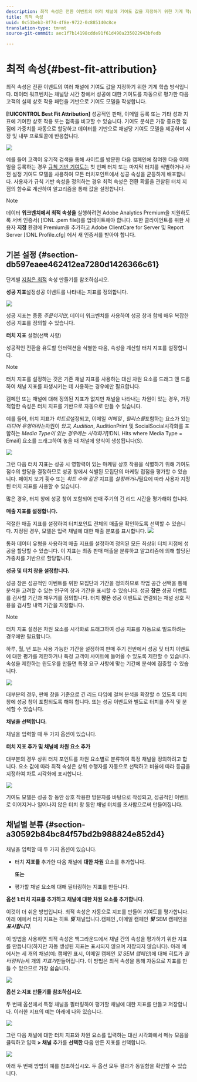 ```yaml
---
description: 최적 속성은 전환 이벤트의 여러 채널에 기여도 값을 지정하기 위한 기계 학습 방식입니다. 데이터 워크벤치는 채널당 시간 창에서 성공에 대한 기여도를 자동으로 평가한 다음 고객의 실제 상호 작용 패턴을 기반으로 기여도 모델을 작성합니다.
title: 최적 속성
uuid: 0c51beb3-8f74-4f8e-9722-0c885140c8ce
translation-type: tm+mt
source-git-commit: aec1f7b14198cdde91f61d490a235022943bfedb

---
```



# 최적 속성{#best-fit-attribution}

최적 속성은 전환 이벤트의 여러 채널에 기여도 값을 지정하기 위한 기계 학습 방식입니다. 데이터 워크벤치는 채널당 시간 창에서 성공에 대한 기여도를 자동으로 평가한 다음 고객의 실제 상호 작용 패턴을 기반으로 기여도 모델을 작성합니다.

**[!UICONTROL Best Fit Attribution]** 성공적인 판매, 이메일 등록 또는 기타 성과 지표에 기여한 상호 작용 또는 접촉을 비교할 수 있습니다. 기여도 분석은 가장 중요한 접점에 가중치를 자동으로 할당하고 데이터를 기반으로 채널당 기여도 모델을 제공하며 시장 및 내부 프로토콜에 반응합니다.

![](assets/attrib_windows_5.png)

예를 들어 고객이 유기적 검색을 통해 사이트를 방문한 다음 캠페인에 참여한 다음 이메일을 등록하는 경우 [규칙 기반 기여도는](/help/home/c-get-started/c-attribution-profiles/c-rules-attrib/c-rules-attrib.md) 첫 번째 터치 또는 마지막 터치를 식별하거나 사전 설정 기여도 모델을 사용하여 모든 터치포인트에서 성공 속성을 균등하게 배포합니다. 사용자가 규칙 기반 속성을 정의하는 경우 최적 속성은 전환 확률을 관찰된 터치 지점의 함수로 계산하여 알고리즘을 통해 값을 설정합니다.

>[!NOTE]
>
>데이터 **워크벤치에서 최적 속성을** 실행하려면 Adobe Analytics Premium을 지원하도록 서버 인증서( [!DNL .pem file])를 업데이트해야 합니다. 또한 클라이언트를 위한 사용자 **지정** 환경에 Premium을 추가하고 Adobe ClientCare for Server 및 Report Server [!DNL Profile.cfg] 에서 새 인증서를 받아야 합니다.

## 기본 설정 {#section-db597eaee462412ea7280d1426366c61}

단계별 [지침은 최적](../../../../home/c-get-started/c-attribution-profiles/c-attrib-algorithmic/c-attrib-building.md#concept-fede6fc4f592475fa8b351b1765a522d) 속성 만들기를 참조하십시오.

**성공 지표**&#x200B;설정성공 이벤트를 나타내는 지표를 정의합니다.

![](assets/attrib_windows_1.png)

성공 지표는 종종 *주문이지만*, 데이터 워크벤치를 사용하여 성공 창과 함께 매우 복잡한 성공 지표를 정의할 수 있습니다.

**터치 지표** 설정(선택 사항)

성공적인 전환을 유도할 인터랙션을 식별한 다음, 속성을 계산할 터치 지표를 설정합니다.

>[!NOTE]
>
>터치 지표를 설정하는 것은 기존 채널 지표를 사용하는 대신 차원 요소를 드래그 앤 드롭하여 채널 지표를 파생시키는 데 사용하는 경우에만 필요합니다.

캠페인 또는 채널에 대해 정의된 지표가 없지만 채널을 나타내는 차원이 있는 경우, 가장 적합한 속성은 터치 지표를 기반으로 자동으로 만들 수 있습니다.

예를 들어, 터치 지표가 *히트로*&#x200B;설정되고, 이메일 *이메일* , *릴리스를*&#x200B;포함하는 요소가 있는 *미디어 유형이라는*&#x200B;차원이 *있고, Audition*, AuditionPrint 및 SocialSocial시각화를 포함하는 *Media Type이 있는 경우에는 시각화가*[!DNL Hits where Media Type = Email] 요소를 드래그하여 놓을 때 채널에 양식이 생성됩니다(S).

![](assets/attrib_windows_2.png)

그런 다음 터치 지표는 성공 시 영향력이 있는 마케팅 상호 작용을 식별하기 위해 기여도 점수의 할당을 결정하므로 성공 창에서 식별된 모집단의 마케팅 접점을 평가할 수 있습니다. 페이지 보기 횟수 또는 *히트 수와 같은* 지표를 *설정하거나*&#x200B;필요에 따라 사용자 지정된 터치 지표를 사용할 수 있습니다.

많은 경우, 터치 창에 성공 창이 포함되어 판매 주기의 긴 리드 시간을 평가해야 합니다.

**매출 지표를 설정합니다.**

적절한 매출 지표를 설정하여 터치포인트 전체의 매출을 확인하도록 선택할 수 있습니다. 지정된 경우, 모델은 입력 채널에 대한 매출 분포를 표시합니다. ![](assets/attrib_windows_6.png)

통화 데이터 유형을 사용하여 매출 지표를 설정하여 정의된 모든 최상위 터치 지점에 성공을 할당할 수 있습니다. 이 지표는 최종 판매 매출을 분류하고 알고리즘에 의해 할당된 가중치를 기반으로 할당합니다.

**성공 및 터치 창을 설정합니다.**

성공 창은 성공적인 이벤트를 위한 모집단과 기간을 정의하므로 작업 공간 선택을 통해 분석을 고려할 수 있는 인구의 창과 기간을 표시할 수 있습니다. 성공 **창은** 성공 이벤트를 검사할 기간과 채우기를 정의합니다. 터치 **창은** 성공 이벤트로 연결되는 채널 상호 작용을 검사할 내역 기간을 지정합니다.

>[!NOTE]
>
>터치 지표 설정은 차원 요소를 시각화로 드래그하여 성공 지표를 자동으로 빌드하려는 경우에만 필요합니다.

하루, 월, 년 또는 사용 가능한 기간을 설정하여 판매 주기 전반에서 성공 및 터치 이벤트에 대한 평가를 제한하거나 특정 고객이 사이트에 들어올 수 있도록 제한할 수 있습니다. 속성을 제한하는 윈도우를 만들면 특정 요구 사항에 맞는 기간에 분석에 집중할 수 있습니다.

![](assets/attrib_windows_4.png)

대부분의 경우, 판매 창을 기준으로 긴 리드 타임에 걸쳐 분석을 확장할 수 있도록 터치 창에 성공 창이 포함되도록 해야 합니다. 또는 성공 이벤트와 별도로 터치를 추적 및 분석할 수 있습니다.

**채널을 선택합니다.**

채널을 입력할 때 두 가지 옵션이 있습니다.

**터치 지표 추가 및 채널에 차원 요소 추가**

대부분의 경우 상위 터치 포인트를 차원 요소별로 분류하여 특정 채널을 정의하려고 합니다. 요소 값에 따라 최적 속성은 상위 수행자를 자동으로 선택하고 비율에 따라 등급을 지정하여 차트 시각화에 표시합니다.

![](assets/attrib_windows_7.png)

기여도 모델은 성공 창 동안 상호 작용한 방문자를 바탕으로 작성되고, 성공적인 이벤트로 이어지거나 일어나지 않은 터치 창 동안 채널 터치를 조사함으로써 만들어집니다.

## 채널별 분류 {#section-a30592b84bc84f57bd2b988824e852d4}

채널을 입력할 때 두 가지 옵션이 있습니다.

* 터치 **지표를** 추가한 다음 채널에 **대한 차원** 요소를 추가합니다.

   **또는**

* 평가할 채널 요소에 대해 필터링하는 지표를 만듭니다.

**옵션 1:터치 지표를 추가하고 채널에 대한 차원 요소를 추가합니다**.

이것이 더 쉬운 방법입니다. 최적 속성은 자동으로 지표를 만들어 기여도를 평가합니다. 아래 예에서 터치 지표는 히트 ***및*** 채널입니다.캠페인 ***,***&#x200B;이메일 캠페인 ***및*** SEM 캠페인을 ***표시합니다***.

이 방법을 사용하면 최적 속성은 백그라운드에서 채널 간의 속성을 평가하기 위한 지표를 만듭니다(하지만 자동 생성된 지표는 표시되지 않으며 저장되지 않습니다). 아래 예에서는 세 개의 채널(예: 캠페인 표시, 이메일 캠페인 *및 SEM 캠페인*)에 대해 히트가 *필터링되는*&#x200B;세 개의 *지표가*&#x200B;만들어집니다. 이 방법은 최적 속성을 통해 자동으로 지표를 만들 수 있으므로 가장 쉽습니다.

![](assets/attrib_touch_add_dims.png)

**옵션 2:지표 만들기를 참조하십시오**.

두 번째 옵션에서 특정 채널을 필터링하여 평가할 채널에 대한 지표를 만들고 저장합니다. 이러한 지표의 예는 아래에 나와 있습니다.

![](assets/attrib_create_metric.png)

그런 다음 채널에 대한 터치 지표와 차원 요소를 입력하는 대신 시각화에서 메뉴 모음을 클릭하고 입력 **> 채널** 추가를 **선택한** 다음 만든 지표를 선택합니다.

![](assets/attrib_results_2.png)

아래 두 번째 방법의 예를 참조하십시오. 두 옵션 모두 결과가 동일함을 확인할 수 있습니다.

